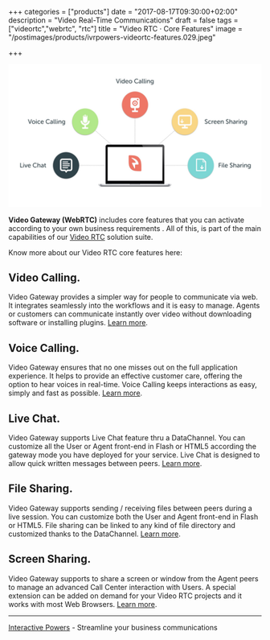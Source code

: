 +++
categories = ["products"]
date = "2017-08-17T09:30:00+02:00"
description = "Video Real-Time Communications"
draft = false
tags = ["videortc","webrtc", "rtc"]
title = "Video RTC · Core Features"
image = "/postimages/products/ivrpowers-videortc-features.029.jpeg"

+++

![VideoRTC Core Features](/postimages/products/ivrpowers-videortc-features.029.jpeg)

**Video Gateway (WebRTC)** includes core features that you can activate according to your own business requirements . All of this, is part of the main capabilities of our [Video RTC](http://videortc.ivrpowers.com) solution suite.

Know more about our Video RTC core features here:
	
## Video Calling.
Video Gateway provides a simpler way for people to communicate via web. It integrates seamlessly into the workflows and it is easy to manage. Agents or customers can communicate instantly over video without downloading software or installing plugins. [Learn more](http://blog.ivrpowers.com/post/products/video-rtc-video-calling/).

## Voice Calling.
Video Gateway  ensures that no one misses out on the full application experience. It helps to provide an effective customer care, offering the option to hear voices in real-time. Voice Calling keeps interactions as easy, simply and fast as possible. [Learn more](http://blog.ivrpowers.com/post/products/video-rtc-voice-calling/).
	
## Live Chat.
Video Gateway supports Live Chat feature thru a DataChannel. You can customize all the User or Agent front-end in Flash or HTML5 according the gateway mode you have deployed for your service. Live Chat is designed to allow quick written messages between peers. [Learn more](http://blog.ivrpowers.com/post/products/video-rtc-live-chat/).

## File Sharing.
Video Gateway supports sending / receiving files between peers during a live session. You can customize both the User and Agent front-end in Flash or HTML5. File sharing can be linked to any kind of file directory and customized thanks to the DataChannel. [Learn more](http://blog.ivrpowers.com/post/products/video-rtc-file-sharing/).

## Screen Sharing.
Video Gateway supports to share a screen or window from the Agent peers to manage an advanced Call Center interaction with Users. A special extension can be added on demand for your Video RTC projects and it works with most Web Browsers. [Learn more](http://blog.ivrpowers.com/post/products/video-rtc-screen-sharing/).

---
[Interactive Powers](http://www.ivrpowers.com/) - Streamline your business communications